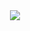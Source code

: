 <div align= "center"> 
     <div align= "center">  <img src="https://github-readme-stats.vercel.app/api/top-langs/?username=tumblecat44&layout=compact&bg_color=180,000000,&title_color=ff0000&text_color=ff0000"
           /> </div> 
    </div>
    
